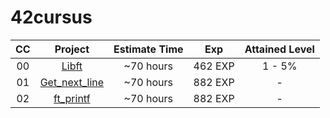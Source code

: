 # 42cursus

| CC | Project | Estimate Time | Exp | Attained Level |
| :---: | :---: | :---: | :---: | :---: |
| 00 | [Libft](https://github.com/DrVallo/42-Firenze/tree/main/Libft) | ~70 hours | 462 EXP | 1 - 5% |
| 01 | [Get_next_line](https://github.com/DrVallo/42-Firenze/tree/main/Get_Next_Line) | ~70 hours | 882 EXP | - |
| 02 | [ft_printf](https://github.com/DrVallo/42-Firenze/tree/main/ft_printf) | ~70 hours | 882 EXP | - |
